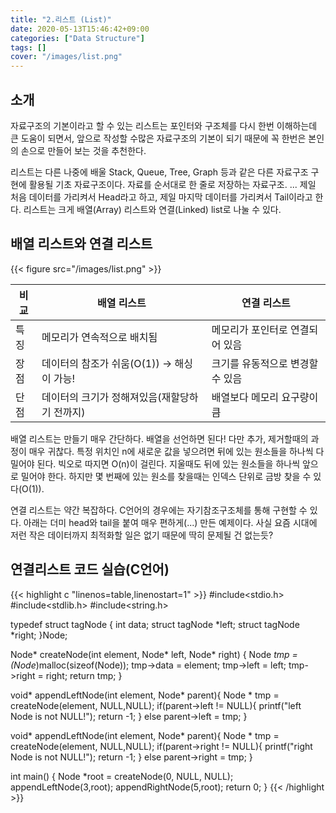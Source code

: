 ```yaml
---
title: "2.리스트 (List)"
date: 2020-05-13T15:46:42+09:00
categories: ["Data Structure"]
tags: []
cover: "/images/list.png"
---
```


## 소개
자료구조의 기본이라고 할 수 있는 리스트는 포인터와 구조체를 다시 한번 이해하는데 큰 도움이 되면서, 앞으로 작성할 수많은 자료구조의 기본이 되기 때문에 꼭 한번은 본인의 손으로 만들어 보는 것을 추천한다.

리스트는 다른 나중에 배울 Stack, Queue, Tree, Graph 등과 같은 다른 자료구조 구현에 활용될 기초 자료구조이다. 자료를 순서대로 한 줄로 저장하는 자료구조. ... 제일 처음 데이터를 가리켜서 Head라고 하고, 제일 마지막 데이터를 가리켜서 Tail이라고 한다. 리스트는 크게 배열(Array) 리스트와 연결(Linked) list로 나눌 수 있다.

## 배열 리스트와 연결 리스트
{{< figure src="/images/list.png" >}}

비교|배열 리스트|연결 리스트
---------|--------------|-------------
특징|메모리가 연속적으로 배치됨|메모리가 포인터로 연결되어 있음
장점|데이터의 참조가 쉬움(O(1)) -> 해싱이 가능!| 크기를 유동적으로 변경할 수 있음
단점|데이터의 크기가 정해져있음(재할당하기 전까지)| 배열보다 메모리 요구량이 큼

배열 리스트는 만들기 매우 간단하다. 배열을 선언하면 된다! 다만 추가, 제거할때의 과정이 매우 귀찮다. 특정 위치인 n에 새로운 값을 넣으려면 뒤에 있는 원소들을 하나씩 다 밀어야 된다. 빅오로 따지면 O(n)이 걸린다. 지울때도 뒤에 있는 원소들을 하나씩 앞으로 밀어야 한다. 하지만 몇 번째에 있는 원소를 찾을때는 인덱스 단위로 금방 찾을 수 있다(O(1)).

​연결 리스트는 약간 복잡하다. C언어의 경우에는 자기참조구조체를 통해 구현할 수 있다. 아래는 더미 head와 tail을 붙여 매우 편하게(...) 만든 예제이다. 사실 요즘 시대에 저런 작은 데이터까지 최적화할 일은 없기 때문에 딱히 문제될 건 없는듯?


## 연결리스트 코드 실습(C언어)
{{< highlight c "linenos=table,linenostart=1" >}}
#include<stdio.h>
#include<stdlib.h>
#include<string.h>

typedef struct tagNode {
	int data;
	struct tagNode *left;
	struct tagNode *right;
}Node;

Node* createNode(int element, Node* left, Node* right) {
	Node *tmp = (Node*)malloc(sizeof(Node));
	tmp->data = element;
	tmp->left = left;
	tmp->right = right;
	return tmp;
}

void* appendLeftNode(int element, Node* parent){
    Node * tmp = createNode(element, NULL,NULL);
    if(parent->left != NULL){
        printf("left Node is not NULL!");
        return -1;
    }
    else parent->left = tmp;
}

void* appendLeftNode(int element, Node* parent){
    Node * tmp = createNode(element, NULL,NULL);
    if(parent->right != NULL){
        printf("right Node is not NULL!");
        return -1;
    }
    else parent->right = tmp;
}

int main() {
	Node *root = createNode(0, NULL, NULL);
    appendLeftNode(3,root);
    appendRightNode(5,root);
	return 0;
}
{{< /highlight >}}

